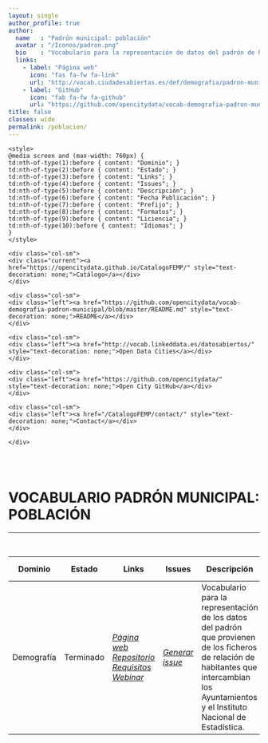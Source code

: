 ```yaml
---
layout: single
author_profile: true 
author:
  name   : "Padrón municipal: población"
  avatar : "/Iconos/padron.png"
  bio    : "Vocabulario para la representación de datos del padrón de habitantes"
  links:
    - label: "Página web"
      icon: "fas fa-fw fa-link"
      url: "http://vocab.ciudadesabiertas.es/def/demografia/padron-municipal/index-es.html"
    - label: "GitHub"
      icon: "fab fa-fw fa-github"
      url: "https://github.com/opencitydata/vocab-demografia-padron-municipal"
title: false
classes: wide
permalink: /poblacion/
---
```


<head>

	<style>	
	@media screen and (max-width: 760px) {
	td:nth-of-type(1):before { content: "Dominio"; }
	td:nth-of-type(2):before { content: "Estado"; }
	td:nth-of-type(3):before { content: "Links"; }	
	td:nth-of-type(4):before { content: "Issues"; }
	td:nth-of-type(5):before { content: "Descripción"; }	
	td:nth-of-type(6):before { content: "Fecha Publicación"; }
	td:nth-of-type(7):before { content: "Prefijo"; }
	td:nth-of-type(8):before { content: "Formatos"; }
	td:nth-of-type(9):before { content: "Liciencia"; }
	td:nth-of-type(10):before { content: "Idiomas"; }	
	}
	</style>
  
<link rel="stylesheet" href="https://maxcdn.bootstrapcdn.com/bootstrap/4.0.0/css/bootstrap.min.css" integrity="sha384-Gn5384xqQ1aoWXA+058RXPxPg6fy4IWvTNh0E263XmFcJlSAwiGgFAW/dAiS6JXm" crossorigin="anonymous"/>
	
<link href="/CatalogoFEMP/stylesheet.css" rel="stylesheet"/>

<nav>
<div class="navMenu">
	<div class="row">  
		
	<div class="col-sm">
	<div class="current"><a href="https://opencitydata.github.io/CatalogoFEMP/" style="text-decoration: none;">Catálogo</a></div>
	</div>
		
	<div class="col-sm">
  	<div class="left"><a href="https://github.com/opencitydata/vocab-demografia-padron-municipal/blob/master/README.md" style="text-decoration: none;">README</a></div>
	</div> 
		
	<div class="col-sm">
	<div class="left"><a href="http://vocab.linkeddata.es/datosabiertos/" style="text-decoration: none;">Open Data Cities</a></div>
	</div>
		
	<div class="col-sm">
	<div class="left"><a href="https://github.com/opencitydata/" style="text-decoration: none;">Open City GitHub</a></div>
	</div>
		
	<div class="col-sm">
	<div class="left"><a href="/CatalogoFEMP/contact/" style="text-decoration: none;">Contact</a></div>
	</div>
		
	</div>
</div>     
</nav>
	<br><br>
	
  
</head>



<div id="bodyid">


<h1> VOCABULARIO PADRÓN MUNICIPAL: POBLACIÓN </h1>
</div>
  
---

&nbsp;
 

  
  
| Dominio |  Estado  |   Links   |   Issues   |   Descripción   |  Fecha Publicación |   Prefijo   | Formatos |   Liciencia | Idiomas   | 
| -------- | -------- | --------- | ---------- | --------------- | -------- | --------- | -------- | --------- | ---------- | 
| Demografía | Terminado | *[Página web](http://vocab.ciudadesabiertas.es/def/demografia/padron-municipal/index-es.html)* *[Repositorio](https://github.com/opencitydata/vocab-demografia-padron-municipal)*  *[Requisitos](https://github.com/opencitydata/vocab-demografia-padron-municipal/tree/master/requirements)*  *[Webinar](https://youtu.be/WTw3kdvzLow)* |  *[Generar issue](https://github.com/CiudadesAbiertas/vocab-demografia-padron-municipal/issues)*   | Vocabulario para la representación de los datos del padrón que provienen de los ficheros de relación de habitantes que intercambian los Ayuntamientos y el Instituto Nacional de Estadística.  | 04/02/20 | espad | rdf+xml   html   turtle | CC-BY  | es en |
 
 
  

&nbsp;


  

